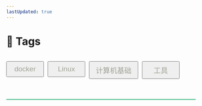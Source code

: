 ```yaml
---
lastUpdated: true
---
```

# :tada: Tags

<br>
<div class="container">
<div id="tags" class="item">
<button v-on:click="FunTest('docker')" style="font-size: 19px" class="hover-btn">docker</button>  
</div>
<div id="tags" class="item">
<button v-on:click="FunTest('Linux')" style="font-size: 19px" class="hover-btn">Linux</button>  
</div>
<div id="tags" class="item">
<button v-on:click="FunTest('计算机基础')" style="font-size: 19px" class="hover-btn">计算机基础</button>  
</div>
<div id="tags" class="item">
<button v-on:click="FunTest('工具')" style="font-size: 19px" class="hover-btn">工具</button>  
</div>
</div>


<br>
<br>

<hr class="custom-hr">


<template v-if="isVisible && fileName=='docker'">
<!--@include: ./Linux/docker/index.md-->
</template>

<template v-if="isVisible && fileName=='Linux'">
<!--@include: ./Linux/index.md-->
</template>

<template v-if="isVisible && fileName=='计算机基础'">
<!--@include: ./计算机基础/index.md-->
</template>

<template v-if="isVisible && fileName=='工具'">
<!--@include: ./工具使用/index.md-->
</template>

<script>
export default {
  name:'tags' ,
  data () {
    return {
        fileName: "name",
      isVisible : false
    }
  },
  methods:{
      FunTest(name){
        console.log("FunTest");
        console.log(this.fileName);

        this.isVisible = !this.isVisible;
        if(this.fileName != name){
            this.isVisible = true;
        }
        this.fileName = name ;
        console.log(this.fileName);
    
      }
  }
}
</script>

<style scoped>
.container {
  display: flex; /* 启用 Flex 布局 */
  flex-wrap: wrap; /* 宽度不足时换行 */
  gap: 10px; /* 可选：设置子元素之间的间距 */
}
.item {
  flex-shrink: 0; /* 防止子元素压缩 */
  /* 或者：设置最小宽度 */
  min-width: 100px; /* 确保按钮不会挤在一起 */
}
.item button {
  width: 100%; /* 让按钮充满父 div */
  padding: 8px 16px;
}
.hover-btn {
  color: #A1A197;
}
.hover-btn:hover {
  color: #FFFFFF; /* 悬停颜色 */
}
.hover-btn:active{
color: #FFFFFF; 
}
.custom-hr {
  border: none;          /* 移除默认边框 */
  height: 2px;           /* 设置线条粗细 */
  background-color: #42b983; /* 线条颜色 */
  margin: 20px 0;        /* 上下边距 */
}
a {
  color: #A1A197;
  transition: color 0.3s;
text-decoration: none;
}
a:hover {
  color: #42B983;
  text-decoration: underline;
}
</style>